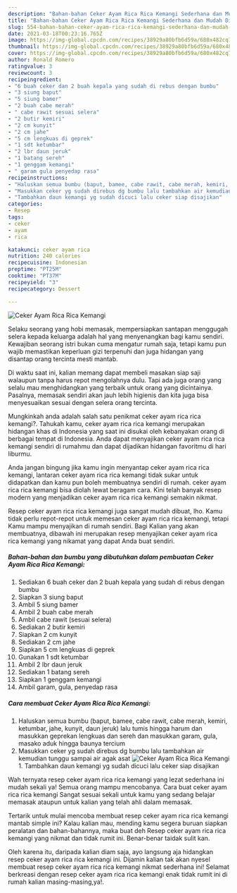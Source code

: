 ```yaml
---
description: "Bahan-bahan Ceker Ayam Rica Rica Kemangi Sederhana dan Mudah Dibuat"
title: "Bahan-bahan Ceker Ayam Rica Rica Kemangi Sederhana dan Mudah Dibuat"
slug: 554-bahan-bahan-ceker-ayam-rica-rica-kemangi-sederhana-dan-mudah-dibuat
date: 2021-03-18T00:23:16.765Z
image: https://img-global.cpcdn.com/recipes/38929a80bfb6d59a/680x482cq70/ceker-ayam-rica-rica-kemangi-foto-resep-utama.jpg
thumbnail: https://img-global.cpcdn.com/recipes/38929a80bfb6d59a/680x482cq70/ceker-ayam-rica-rica-kemangi-foto-resep-utama.jpg
cover: https://img-global.cpcdn.com/recipes/38929a80bfb6d59a/680x482cq70/ceker-ayam-rica-rica-kemangi-foto-resep-utama.jpg
author: Ronald Romero
ratingvalue: 3
reviewcount: 3
recipeingredient:
- "6 buah ceker dan 2 buah kepala yang sudah di rebus dengan bumbu"
- "3 siung baput"
- "5 siung bamer"
- "2 buah cabe merah"
- " cabe rawit sesuai selera"
- "2 butir kemiri"
- "2 cm kunyit"
- "2 cm jahe"
- "5 cm lengkuas di geprek"
- "1 sdt ketumbar"
- "2 lbr daun jeruk"
- "1 batang sereh"
- "1 genggam kemangi"
- " garam gula penyedap rasa"
recipeinstructions:
- "Haluskan semua bumbu (baput, bamee, cabe rawit, cabe merah, kemiri, ketumbar, jahe, kunyit, daun jeruk) lalu tumis hingga harum dan masukkan geprekan lengkuas dan sereh dan masukkan garam, gula, masako aduk hingga baunya tercium"
- "Masukkan ceker yg sudah direbus dg bumbu lalu tambahkan air kemudian tunggu sampai air agak asat"
- "Tambahkan daun kemangi yg sudah dicuci lalu ceker siap disajikan"
categories:
- Resep
tags:
- ceker
- ayam
- rica

katakunci: ceker ayam rica 
nutrition: 240 calories
recipecuisine: Indonesian
preptime: "PT25M"
cooktime: "PT37M"
recipeyield: "3"
recipecategory: Dessert

---
```



![Ceker Ayam Rica Rica Kemangi](https://img-global.cpcdn.com/recipes/38929a80bfb6d59a/680x482cq70/ceker-ayam-rica-rica-kemangi-foto-resep-utama.jpg)

Selaku seorang yang hobi memasak, mempersiapkan santapan menggugah selera kepada keluarga adalah hal yang menyenangkan bagi kamu sendiri. Kewajiban seorang istri bukan cuma mengatur rumah saja, tetapi kamu pun wajib memastikan keperluan gizi terpenuhi dan juga hidangan yang disantap orang tercinta mesti mantab.

Di waktu  saat ini, kalian memang dapat membeli masakan siap saji walaupun tanpa harus repot mengolahnya dulu. Tapi ada juga orang yang selalu mau menghidangkan yang terbaik untuk orang yang dicintainya. Pasalnya, memasak sendiri akan jauh lebih higienis dan kita juga bisa menyesuaikan sesuai dengan selera orang tercinta. 



Mungkinkah anda adalah salah satu penikmat ceker ayam rica rica kemangi?. Tahukah kamu, ceker ayam rica rica kemangi merupakan hidangan khas di Indonesia yang saat ini disukai oleh kebanyakan orang di berbagai tempat di Indonesia. Anda dapat menyajikan ceker ayam rica rica kemangi sendiri di rumahmu dan dapat dijadikan hidangan favoritmu di hari liburmu.

Anda jangan bingung jika kamu ingin menyantap ceker ayam rica rica kemangi, lantaran ceker ayam rica rica kemangi tidak sukar untuk didapatkan dan kamu pun boleh membuatnya sendiri di rumah. ceker ayam rica rica kemangi bisa diolah lewat beragam cara. Kini telah banyak resep modern yang menjadikan ceker ayam rica rica kemangi semakin nikmat.

Resep ceker ayam rica rica kemangi juga sangat mudah dibuat, lho. Kamu tidak perlu repot-repot untuk memesan ceker ayam rica rica kemangi, tetapi Kamu mampu menyajikan di rumah sendiri. Bagi Kalian yang akan membuatnya, dibawah ini merupakan resep menyajikan ceker ayam rica rica kemangi yang nikamat yang dapat Anda buat sendiri.

<!--inarticleads1-->

##### Bahan-bahan dan bumbu yang dibutuhkan dalam pembuatan Ceker Ayam Rica Rica Kemangi:

1. Sediakan 6 buah ceker dan 2 buah kepala yang sudah di rebus dengan bumbu
1. Siapkan 3 siung baput
1. Ambil 5 siung bamer
1. Ambil 2 buah cabe merah
1. Ambil  cabe rawit (sesuai selera)
1. Sediakan 2 butir kemiri
1. Siapkan 2 cm kunyit
1. Sediakan 2 cm jahe
1. Siapkan 5 cm lengkuas di geprek
1. Gunakan 1 sdt ketumbar
1. Ambil 2 lbr daun jeruk
1. Sediakan 1 batang sereh
1. Siapkan 1 genggam kemangi
1. Ambil  garam, gula, penyedap rasa




<!--inarticleads2-->

##### Cara membuat Ceker Ayam Rica Rica Kemangi:

1. Haluskan semua bumbu (baput, bamee, cabe rawit, cabe merah, kemiri, ketumbar, jahe, kunyit, daun jeruk) lalu tumis hingga harum dan masukkan geprekan lengkuas dan sereh dan masukkan garam, gula, masako aduk hingga baunya tercium
1. Masukkan ceker yg sudah direbus dg bumbu lalu tambahkan air kemudian tunggu sampai air agak asat
<img src="//assets-global.cpcdn.com/assets/icons/button_play-2c75c40dde080a61004c1f40b05d8f140eaff45d7e9e6481dc71c63d2e7c4909.png" alt="Ceker Ayam Rica Rica Kemangi">1. Tambahkan daun kemangi yg sudah dicuci lalu ceker siap disajikan




Wah ternyata resep ceker ayam rica rica kemangi yang lezat sederhana ini mudah sekali ya! Semua orang mampu mencobanya. Cara buat ceker ayam rica rica kemangi Sangat sesuai sekali untuk kamu yang sedang belajar memasak ataupun untuk kalian yang telah ahli dalam memasak.

Tertarik untuk mulai mencoba membuat resep ceker ayam rica rica kemangi mantab simple ini? Kalau kalian mau, mending kamu segera buruan siapkan peralatan dan bahan-bahannya, maka buat deh Resep ceker ayam rica rica kemangi yang nikmat dan tidak rumit ini. Benar-benar taidak sulit kan. 

Oleh karena itu, daripada kalian diam saja, ayo langsung aja hidangkan resep ceker ayam rica rica kemangi ini. Dijamin kalian tak akan nyesel membuat resep ceker ayam rica rica kemangi nikmat sederhana ini! Selamat berkreasi dengan resep ceker ayam rica rica kemangi enak tidak rumit ini di rumah kalian masing-masing,ya!.

